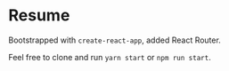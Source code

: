 # Resume

Bootstrapped with `create-react-app`, added React Router.

Feel free to clone and run `yarn start` or `npm run start`.

